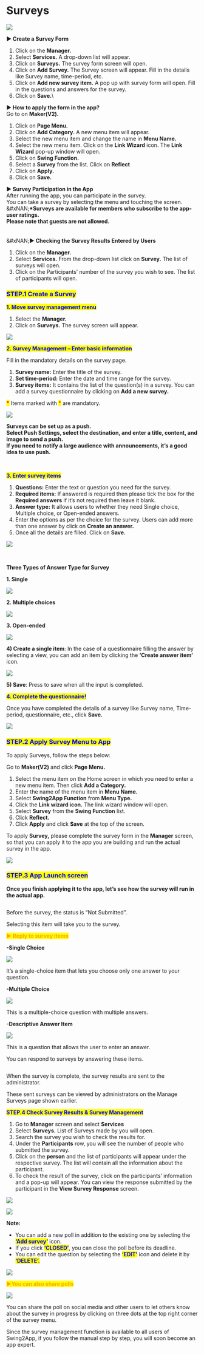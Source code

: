 # Surveys

![](https://support.swing2app.com/wp-content/uploads/2018/10/Survey.png)

**▶ Create a Survey Form**

1. Click on the **Manager.**
2. Select **Services.** A drop-down list will appear.
3. Click on **Surveys.** The survey form screen will open.
4. Click on **Add Survey.** The Survey screen will appear. Fill in the details like Survey name, time-period, etc.
5. Click on **Add new survey item.** A pop up with survey form will open. Fill in the questions and answers for the survey.
6. Click on **Save.**\\

**▶ How to apply the form in the app?**\
Go to on **Maker(V2).**

1. Click on **Page Menu.**
2. Click on **Add Category.** A new menu item will appear.
3. Select the new menu item and change the name in **Menu Name.**
4. Select the new menu item. Click on the **Link Wizard** icon. The **Link Wizard** pop-up window will open.
5. Click on **Swing Function.**
6. Select a **Survey** from the list. Click on **Reflect**
7. Click on **Apply.**
8. Click on **Save.**

**▶ Survey Participation in the App**\
After running the app, you can participate in the survey.\
You can take a survey by selecting the menu and touching the screen.\
&#xNAN;**\*Surveys are available for members who subscribe to the app-user ratings.**\
**Please note that guests are not allowed.**\
\
\
&#xNAN;**▶ Checking the Survey Results Entered by Users**

1. Click on the **Manager.**
2. Select **Services.** From the drop-down list click on **Survey.** The list of surveys will open.
3. Click on the Participants’ number of the survey you wish to see. The list of participants will open.

### <mark style="color:blue;">**STEP.1 Create a Survey**</mark>

<mark style="color:blue;">**1. Move survey management menu**</mark>

1. Select the **Manager.**
2. Click on **Surveys.** The survey screen will appear.

![](https://support.swing2app.com/wp-content/uploads/2018/10/e-2.png)

<mark style="color:blue;">**2. Survey Management – Enter basic information**</mark>

Fill in the mandatory details on the survey page.

1. **Survey name:** Enter the title of the survey.
2. **Set time-period:** Enter the date and time range for the survey.
3. **Survey items:** It contains the list of the question(s) in a survey. You can add a survey questionnaire by clicking on **Add a new survey.**

<mark style="color:red;">**\***</mark> Items marked with <mark style="color:red;">\*</mark> are mandatory.

![](https://support.swing2app.com/wp-content/uploads/2018/10/e9.png)

​**Surveys can be set up as a push.**\
**Select Push Settings, select the destination, and enter a title, content, and image to send a push.**\
**If you need to notify a large audience with announcements, it’s a good idea to use push.**

**​**

<mark style="color:blue;">**3. Enter survey items**</mark>

1. **Questions:** Enter the text or question you need for the survey.
2. **Required items:** If answered is required then please tick the box for the **Required answers** if it’s not required then leave it blank.
3. **Answer type:** It allows users to whether they need Single choice, Multiple choice, or Open-ended answers.
4. Enter the options as per the choice for the survey. Users can add more than one answer by click on **Create an answer.**
5. Once all the details are filled. Click on **Save.**

![](https://support.swing2app.com/wp-content/uploads/2018/10/e10.png)

**​**

**Three Types of Answer Type for Survey**

**1. Single**

![](https://support.swing2app.com/wp-content/uploads/2018/10/Screenshot-2020-04-13-at-23.38.42.png)

**2. Multiple choices**

![](https://support.swing2app.com/wp-content/uploads/2018/10/Screenshot-2020-04-13-at-23.38.57.png)

**3. Open-ended**

![](https://support.swing2app.com/wp-content/uploads/2018/10/Screenshot-2020-04-13-at-23.39.15.png)

**4) Create a single item**: In the case of a questionnaire filling the answer by selecting a view, you can add an item by clicking the **‘Create answer item’** icon.

![](https://support.swing2app.com/wp-content/uploads/2018/10/%EB%85%B9%ED%99%94_2020_05_07_13_13_38_852.gif)

​**5) Save**: Press to save when all the input is completed.

<mark style="color:blue;">**4. Complete the questionnaire!**</mark>

Once you have completed the details of a survey like Survey name, Time-period, questionnaire, etc., click **Save.**

![](https://support.swing2app.com/wp-content/uploads/2018/10/Survey4.png)

### <mark style="color:blue;">**STEP.2 Apply Survey Menu to App**</mark>

To apply Surveys, follow the steps below:

Go to **Maker(V2)** and click **Page Menu.**

1. Select the menu item on the Home screen in which you need to enter a new menu item. Then click **Add a Category.**
2. Enter the name of the menu item in **Menu Name.**
3. Select **Swing2App Function** from **Menu Type.**
4. Click the **Link wizard icon.** The link wizard window will open.
5. Select **Survey** from the **Swing Function** list.
6. Click **Reflect.**
7. Click **Apply** and click **Save** at the top of the screen.

To apply **Survey,** please complete the survey form in the **Manager** screen, so that you can apply it to the app you are building and run the actual survey in the app.

![](https://support.swing2app.com/wp-content/uploads/2018/10/up2.png)

### <mark style="color:blue;">**STEP.3 App Launch screen**</mark>

**Once you finish applying it to the app, let’s see how the survey will run in the actual app.**

<figure><img src="../../../.gitbook/assets/Group-27d0@3x (1).png" alt=""><figcaption></figcaption></figure>

Before the survey, the status is “Not Submitted”.

Selecting this item will take you to the survey.

<mark style="color:orange;">**▶ Reply to survey items**</mark>

**-Single Choice**

![](https://support.swing2app.com/wp-content/uploads/2018/10/Group-188@3x.png)

It’s a single-choice item that lets you choose only one answer to your question.

**-Multiple Choice**

![](https://support.swing2app.com/wp-content/uploads/2018/10/Group-187@3x.png)

This is a multiple-choice question with multiple answers.

**-Descriptive Answer Item**

![](https://support.swing2app.com/wp-content/uploads/2018/10/Group-186@3x.png)

This is a question that allows the user to enter an answer.

You can respond to surveys by answering these items.

<figure><img src="../../../.gitbook/assets/Group-27d0@3x.png" alt=""><figcaption></figcaption></figure>

When the survey is complete, the survey results are sent to the administrator.

These sent surveys can be viewed by administrators on the Manage Surveys page shown earlier.

<mark style="color:blue;">**STEP.4 Check Survey Results & Survey Management**</mark>

1. Go to **Manager** screen and select **Services**
2. Select **Surveys.** List of Surveys made by you will open.
3. Search the survey you wish to check the results for.
4. Under the **Participants** row, you will see the number of people who submitted the survey.
5. Click on the **person** and the list of participants will appear under the respective survey. The list will contain all the information about the participant.
6. To check the result of the survey, click on the participants’ information and a pop-up will appear. You can view the response submitted by the participant in the **View Survey Response** screen.

![](https://support.swing2app.com/wp-content/uploads/2018/10/surveyup1.png)

![](https://support.swing2app.com/wp-content/uploads/2018/10/surveyup2.png)

**Note:**

* You can add a new poll in addition to the existing one by selecting the <mark style="color:blue;">**‘Add survey‘**</mark> icon.
* If you click <mark style="color:blue;">**‘CLOSED’**</mark>, you can close the poll before its deadline.
* You can edit the question by selecting the <mark style="color:blue;">**‘EDIT’**</mark> icon and delete it by <mark style="color:blue;">**‘DELETE’.**</mark>

![](https://support.swing2app.com/wp-content/uploads/2018/10/surveyup3.png)

<mark style="color:orange;">**▶You can also share polls**</mark>

![](https://support.swing2app.com/wp-content/uploads/2018/10/msur.png)

You can share the poll on social media and other users to let others know about the survey in progress by clicking on three dots at the top right corner of the survey menu.

Since the survey management function is available to all users of Swing2App, if you follow the manual step by step, you will soon become an app expert.
